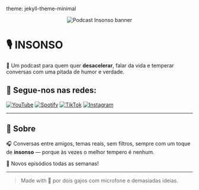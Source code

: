 theme: jekyll-theme-minimal
<p align="center">
  <img src="https://teusite.com/banner.png" alt="Podcast Insonso banner" />
</p>

# 🎙️ INSONSO

🧂 Um podcast para quem quer **desacelerar**, falar da vida e temperar conversas com uma pitada de humor e verdade.

## 🔗 Segue-nos nas redes:

[![YouTube](https://img.shields.io/badge/YouTube-Insonso-red?logo=youtube&style=for-the-badge)](https://youtube.com/teu_canal)
[![Spotify](https://img.shields.io/badge/Spotify-Insonso-1DB954?logo=spotify&style=for-the-badge)](https://spotify.com/teu_podcast)
[![TikTok](https://img.shields.io/badge/TikTok-@insonso-black?logo=tiktok&style=for-the-badge)](https://tiktok.com/@teu_perfil)
[![Instagram](https://img.shields.io/badge/Instagram-@insonso-E4405F?logo=instagram&style=for-the-badge)](https://instagram.com/teu_perfil)

---

## 🧾 Sobre

🎧 Conversas entre amigos, temas reais, sem filtros, sempre com um toque de **insonso** — porque às vezes o melhor tempero é nenhum.  

📅 Novos episódios todas as semanas!

---

> Made with 💙 por dois gajos com microfone e demasiadas ideias.
